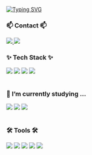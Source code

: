 [![Typing SVG](https://readme-typing-svg.demolab.com/?lines=Frontend+developer+park+geonwoo)](https://git.io/typing-svg)

<h3>📫 Contact 📫</h3>
<div>
  <a href="https://velog.io/@pigpgw/posts">
    <img src="https://img.shields.io/badge/Velog-1EBC8F?style=flat-square&logo=velog&logoColor=white" />
  </a>
  <img src="https://img.shields.io/badge/ceh20002@naver.com-D14836?style=flat-square&logo=gmail&logoColor=white" />
</div>

<h3>✨ Tech Stack ✨</h3>
<div>
  <img src="https://img.shields.io/badge/Python-3776AB?style=flat-square&logo=python&logoColor=white"/>
  <img src="https://img.shields.io/badge/react-20232a.svg?style=flat-square&logo=react&logoColor=61DAFB" />
  <img src="https://img.shields.io/badge/javascript-F7DF1E.svg?style=flat-square&logo=javascript&logoColor=20232a" />
  <img src="https://img.shields.io/badge/typescript-3178C6.svg?style=flat-square&logo=typescript&logoColor=white" />
</div>

<br>

### 🌱 I’m currently studying ...

<div>
  <img src="https://img.shields.io/badge/typescript-007ACC.svg?style=flat-square&logo=typescript&logoColor=white" />
  <img src="https://img.shields.io/badge/React%20Query-FF4154?style=flat-square&logo=react%20query&logoColor=white" />
  <img src="https://img.shields.io/badge/styled--components-DB7093?style=flat-square&logo=styled-components&logoColor=ffd35b" />
</div>

<br>

<h3>🛠 Tools 🛠</h3>
<div>
  <img src="https://img.shields.io/badge/git-F05033.svg?style=flat-square&logo=git&logoColor=white" />
  <img src="https://img.shields.io/badge/github-181717.svg?style=flat-square&logo=github&logoColor=white" />
  <img src="https://img.shields.io/badge/Notion-F3F3F3.svg?style=flat-square&logo=notion&logoColor=black" />
  <img src="https://img.shields.io/badge/figma-F24E1E.svg?style=flat-square&logo=figma&logoColor=white" />
  <img src="https://img.shields.io/badge/VSCode-2C2C32.svg?style=flat-square&logo=visual-studio-code&logoColor=22ABF3" />
</div>
